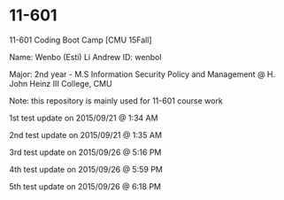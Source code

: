 # 11-601
11-601 Coding Boot Camp [CMU 15Fall]

Name: Wenbo (Esti) Li
Andrew ID: wenbol

Major: 2nd year - M.S Information Security Policy and Management @ H. John Heinz III College, CMU

Note: this repository is mainly used for 11-601 course work


1st test update on 2015/09/21 @ 1:34 AM

2nd test update on 2015/09/21 @ 1:35 AM

3rd test update on 2015/09/26 @ 5:16 PM

4th test update on 2015/09/26 @ 5:59 PM

5th test update on 2015/09/26 @ 6:18 PM
